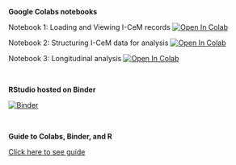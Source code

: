 **Google Colabs notebooks**

Notebook 1: Loading and Viewing I-CeM records
[![Open In Colab](https://colab.research.google.com/assets/colab-badge.svg)](https://colab.research.google.com/github/nationalarchives/I-CeM-workshop-2022/blob/main/Colabs/01_Loading_and_viewing_I_CeM_data.ipynb)

Notebook 2: Structuring I-CeM data for analysis
[![Open In Colab](https://colab.research.google.com/assets/colab-badge.svg)](https://colab.research.google.com/github/nationalarchives/I-CeM-workshop-2022/blob/main/Colabs/02_Structuring_I_CeM_data_for_analysis.ipynb)

Notebook 3: Longitudinal analysis
[![Open In Colab](https://colab.research.google.com/assets/colab-badge.svg)](https://colab.research.google.com/github/nationalarchives/I-CeM-workshop-2022/blob/main/Colabs/03_Longitudinal_analysis.ipynb)

</br>

**RStudio hosted on Binder**

[![Binder](https://mybinder.org/badge_logo.svg)](https://mybinder.org/v2/gh/nationalarchives/I-CeM-workshop-2022/HEAD?urlpath=rstudio)

</br>

**Guide to Colabs, Binder, and R**

[Click here to see guide](https://github.com/nationalarchives/I-CeM-workshop-2022/blob/main/Census%20training%20-%20R%20Instructions%20-%2028th%20June%202022.pdf)

